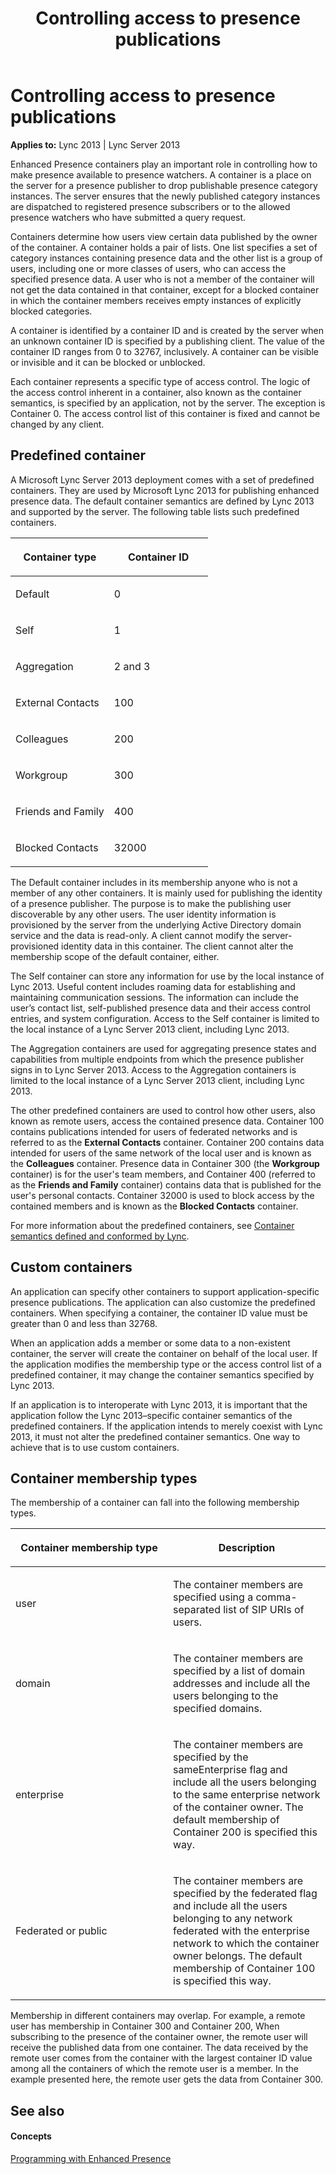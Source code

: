 ﻿---
title: Controlling access to presence publications
TOCTitle: Controlling access to presence publications
ms:assetid: 57f50085-572a-4cd5-9b74-7fbfd3e54b41
ms:mtpsurl: https://msdn.microsoft.com/library/Dn454613(v=office.15)
ms:contentKeyID: 57093107
ms.date: 07/24/2014
mtps_version: v=office.15
---

# Controlling access to presence publications


**Applies to:** Lync 2013 | Lync Server 2013
 

Enhanced Presence containers play an important role in controlling how to make presence available to presence watchers. A container is a place on the server for a presence publisher to drop publishable presence category instances. The server ensures that the newly published category instances are dispatched to registered presence subscribers or to the allowed presence watchers who have submitted a query request.

Containers determine how users view certain data published by the owner of the container. A container holds a pair of lists. One list specifies a set of category instances containing presence data and the other list is a group of users, including one or more classes of users, who can access the specified presence data. A user who is not a member of the container will not get the data contained in that container, except for a blocked container in which the container members receives empty instances of explicitly blocked categories.

A container is identified by a container ID and is created by the server when an unknown container ID is specified by a publishing client. The value of the container ID ranges from 0 to 32767, inclusively. A container can be visible or invisible and it can be blocked or unblocked.

Each container represents a specific type of access control. The logic of the access control inherent in a container, also known as the container semantics, is specified by an application, not by the server. The exception is Container 0. The access control list of this container is fixed and cannot be changed by any client.

## Predefined container

A Microsoft Lync Server 2013 deployment comes with a set of predefined containers. They are used by Microsoft Lync 2013 for publishing enhanced presence data. The default container semantics are defined by Lync 2013 and supported by the server. The following table lists such predefined containers.

<table>
<colgroup>
<col style="width: 50%" />
<col style="width: 50%" />
</colgroup>
<thead>
<tr class="header">
<th><p>Container type</p></th>
<th><p>Container ID</p></th>
</tr>
</thead>
<tbody>
<tr class="odd">
<td><p>Default</p></td>
<td><p>0</p></td>
</tr>
<tr class="even">
<td><p>Self</p></td>
<td><p>1</p></td>
</tr>
<tr class="odd">
<td><p>Aggregation</p></td>
<td><p>2 and 3</p></td>
</tr>
<tr class="even">
<td><p>External Contacts</p></td>
<td><p>100</p></td>
</tr>
<tr class="odd">
<td><p>Colleagues</p></td>
<td><p>200</p></td>
</tr>
<tr class="even">
<td><p>Workgroup</p></td>
<td><p>300</p></td>
</tr>
<tr class="odd">
<td><p>Friends and Family</p></td>
<td><p>400</p></td>
</tr>
<tr class="even">
<td><p>Blocked Contacts</p></td>
<td><p>32000</p></td>
</tr>
</tbody>
</table>


The Default container includes in its membership anyone who is not a member of any other containers. It is mainly used for publishing the identity of a presence publisher. The purpose is to make the publishing user discoverable by any other users. The user identity information is provisioned by the server from the underlying Active Directory domain service and the data is read-only. A client cannot modify the server-provisioned identity data in this container. The client cannot alter the membership scope of the default container, either.

The Self container can store any information for use by the local instance of Lync 2013. Useful content includes roaming data for establishing and maintaining communication sessions. The information can include the user’s contact list, self-published presence data and their access control entries, and system configuration. Access to the Self container is limited to the local instance of a Lync Server 2013 client, including Lync 2013.

The Aggregation containers are used for aggregating presence states and capabilities from multiple endpoints from which the presence publisher signs in to Lync Server 2013. Access to the Aggregation containers is limited to the local instance of a Lync Server 2013 client, including Lync 2013.

The other predefined containers are used to control how other users, also known as remote users, access the contained presence data. Container 100 contains publications intended for users of federated networks and is referred to as the **External Contacts** container. Container 200 contains data intended for users of the same network of the local user and is known as the **Colleagues** container. Presence data in Container 300 (the **Workgroup** container) is for the user's team members, and Container 400 (referred to as the **Friends and Family** container) contains data that is published for the user's personal contacts. Container 32000 is used to block access by the contained members and is known as the **Blocked Contacts** container.

For more information about the predefined containers, see [Container semantics defined and conformed by Lync](container-semantics-defined-and-conformed-by-lync.md).

## Custom containers

An application can specify other containers to support application-specific presence publications. The application can also customize the predefined containers. When specifying a container, the container ID value must be greater than 0 and less than 32768.

When an application adds a member or some data to a non-existent container, the server will create the container on behalf of the local user. If the application modifies the membership type or the access control list of a predefined container, it may change the container semantics specified by Lync 2013.

If an application is to interoperate with Lync 2013, it is important that the application follow the Lync 2013–specific container semantics of the predefined containers. If the application intends to merely coexist with Lync 2013, it must not alter the predefined container semantics. One way to achieve that is to use custom containers.

## Container membership types

The membership of a container can fall into the following membership types.

<table>
<colgroup>
<col style="width: 50%" />
<col style="width: 50%" />
</colgroup>
<thead>
<tr class="header">
<th><p>Container membership type</p></th>
<th><p>Description</p></th>
</tr>
</thead>
<tbody>
<tr class="odd">
<td><p>user</p></td>
<td><p>The container members are specified using a comma-separated list of SIP URIs of users.</p></td>
</tr>
<tr class="even">
<td><p>domain</p></td>
<td><p>The container members are specified by a list of domain addresses and include all the users belonging to the specified domains.</p></td>
</tr>
<tr class="odd">
<td><p>enterprise</p></td>
<td><p>The container members are specified by the sameEnterprise flag and include all the users belonging to the same enterprise network of the container owner. The default membership of Container 200 is specified this way.</p></td>
</tr>
<tr class="even">
<td><p>Federated or public</p></td>
<td><p>The container members are specified by the federated flag and include all the users belonging to any network federated with the enterprise network to which the container owner belongs. The default membership of Container 100 is specified this way.</p></td>
</tr>
</tbody>
</table>


Membership in different containers may overlap. For example, a remote user has membership in Container 300 and Container 200, When subscribing to the presence of the container owner, the remote user will receive the published data from one container. The data received by the remote user comes from the container with the largest container ID value among all the containers of which the remote user is a member. In the example presented here, the remote user gets the data from Container 300.

## See also

#### Concepts

[Programming with Enhanced Presence](programming-with-enhanced-presence.md)

